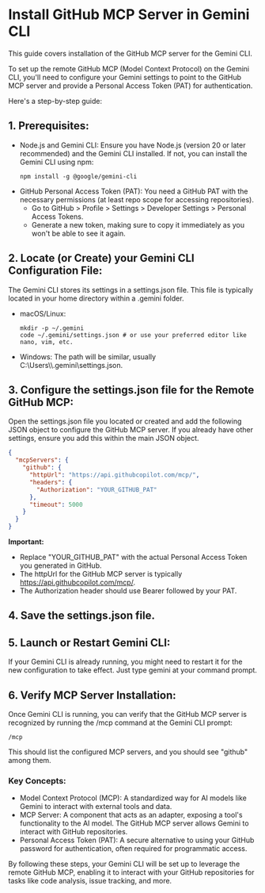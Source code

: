 # Install GitHub MCP Server in Gemini CLI

This guide covers installation of the GitHub MCP server for the Gemini CLI.

To set up the remote GitHub MCP (Model Context Protocol) on the Gemini CLI, you'll need to configure your Gemini settings to point to the GitHub MCP server and provide a Personal Access Token (PAT) for authentication.

Here's a step-by-step guide:

## 1. Prerequisites:
* Node.js and Gemini CLI: Ensure you have Node.js (version 20 or later recommended) and the Gemini CLI installed. If not, you can install the Gemini CLI using npm:
  ```
  npm install -g @google/gemini-cli
  ```
* GitHub Personal Access Token (PAT): You need a GitHub PAT with the necessary permissions (at least repo scope for accessing repositories).
  * Go to GitHub > Profile > Settings > Developer Settings > Personal Access Tokens.
  * Generate a new token, making sure to copy it immediately as you won't be able to see it again.

## 2. Locate (or Create) your Gemini CLI Configuration File:
The Gemini CLI stores its settings in a settings.json file. This file is typically located in your home directory within a .gemini folder.
* macOS/Linux:
  ```
  mkdir -p ~/.gemini
  code ~/.gemini/settings.json # or use your preferred editor like nano, vim, etc.
  ```
* Windows: The path will be similar, usually C:\\Users\\<YourUsername>\\.gemini\\settings.json.

## 3. Configure the settings.json file for the Remote GitHub MCP:
Open the settings.json file you located or created and add the following JSON object to configure the GitHub MCP server. If you already have other settings, ensure you add this within the main JSON object.
```json
{
  "mcpServers": {
    "github": {
      "httpUrl": "https://api.githubcopilot.com/mcp/",
      "headers": {
        "Authorization": "YOUR_GITHUB_PAT"
      },
      "timeout": 5000
    }
  }
}
```

**Important:**
* Replace "YOUR_GITHUB_PAT" with the actual Personal Access Token you generated in GitHub.
* The httpUrl for the GitHub MCP server is typically https://api.githubcopilot.com/mcp/.
* The Authorization header should use Bearer followed by your PAT.

## 4. Save the settings.json file.
## 5. Launch or Restart Gemini CLI:
If your Gemini CLI is already running, you might need to restart it for the new configuration to take effect. Just type gemini at your command prompt.
## 6. Verify MCP Server Installation:
Once Gemini CLI is running, you can verify that the GitHub MCP server is recognized by running the /mcp command at the Gemini CLI prompt:
```
/mcp
```
This should list the configured MCP servers, and you should see "github" among them.

### Key Concepts:
* Model Context Protocol (MCP): A standardized way for AI models like Gemini to interact with external tools and data.
* MCP Server: A component that acts as an adapter, exposing a tool's functionality to the AI model. The GitHub MCP server allows Gemini to interact with GitHub repositories.
* Personal Access Token (PAT): A secure alternative to using your GitHub password for authentication, often required for programmatic access.

By following these steps, your Gemini CLI will be set up to leverage the remote GitHub MCP, enabling it to interact with your GitHub repositories for tasks like code analysis, issue tracking, and more.
